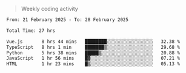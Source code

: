 > Weekly coding activity
<!--START_SECTION:waka-->

```txt
From: 21 February 2025 - To: 28 February 2025

Total Time: 27 hrs

Vue.js       8 hrs 44 mins   ████████░░░░░░░░░░░░░░░░░   32.38 %
TypeScript   8 hrs 1 min     ███████▒░░░░░░░░░░░░░░░░░   29.68 %
Python       5 hrs 38 mins   █████▒░░░░░░░░░░░░░░░░░░░   20.88 %
JavaScript   1 hr 56 mins    █▓░░░░░░░░░░░░░░░░░░░░░░░   07.21 %
HTML         1 hr 23 mins    █▒░░░░░░░░░░░░░░░░░░░░░░░   05.13 %
```

<!--END_SECTION:waka-->

